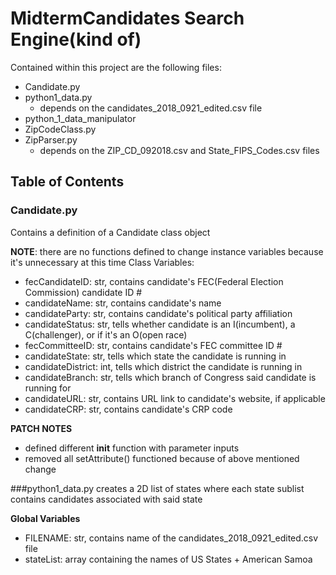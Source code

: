 # MidtermCandidates Search Engine(kind of)
Contained within this project are the following files:
  * Candidate.py
  * python1_data.py
    * depends on the candidates_2018_0921_edited.csv file
  * python_1_data_manipulator
  * ZipCodeClass.py
  * ZipParser.py
    * depends on the ZIP_CD_092018.csv and State_FIPS_Codes.csv files

## Table of Contents
### Candidate.py
Contains a definition of a Candidate class object

__NOTE__: there are no functions defined to change instance variables 
because it's unnecessary at this time
Class Variables:
* fecCandidateID: str, contains candidate's FEC(Federal Election Commission) candidate ID #
* candidateName: str, contains candidate's name
* candidateParty: str, contains candidate's political party affiliation
* candidateStatus: str, tells whether candidate is an I(incumbent), a C(challenger), or if it's an O(open race)
* fecCommitteeID: str, contains candidate's FEC committee ID #
* candidateState: str, tells which state the candidate is running in
* candidateDistrict: int, tells which district the candidate is running in
* candidateBranch: str, tells which branch of Congress said candidate is running for
* candidateURL: str, contains URL link to candidate's website, if applicable
* candidateCRP: str, contains candidate's CRP code

__PATCH NOTES__
* defined different __init__ function with parameter inputs
* removed all setAttribute() functioned because of above mentioned change

###python1_data.py
creates a 2D list of states where each state sublist contains candidates associated with said state

__Global Variables__
* FILENAME: str, contains name of the candidates_2018_0921_edited.csv file
* stateList: array containing the names of US States + American Samoa
